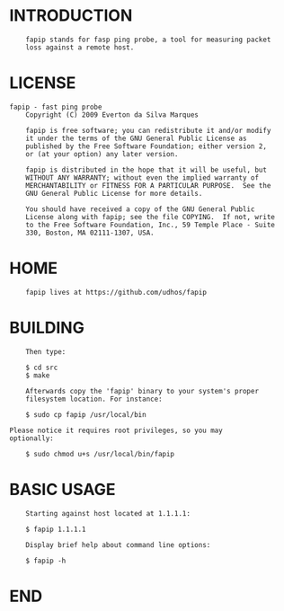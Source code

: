 INTRODUCTION
============

        fapip stands for fasp ping probe, a tool for measuring packet
        loss against a remote host.

LICENSE
=======

	fapip - fast ping probe
        Copyright (C) 2009 Everton da Silva Marques

        fapip is free software; you can redistribute it and/or modify
        it under the terms of the GNU General Public License as
        published by the Free Software Foundation; either version 2,
        or (at your option) any later version.

        fapip is distributed in the hope that it will be useful, but
        WITHOUT ANY WARRANTY; without even the implied warranty of
        MERCHANTABILITY or FITNESS FOR A PARTICULAR PURPOSE.  See the
        GNU General Public License for more details.

        You should have received a copy of the GNU General Public
        License along with fapip; see the file COPYING.  If not, write
        to the Free Software Foundation, Inc., 59 Temple Place - Suite
        330, Boston, MA 02111-1307, USA.

HOME
====

        fapip lives at https://github.com/udhos/fapip

BUILDING
========

        Then type:

        $ cd src
        $ make

        Afterwards copy the 'fapip' binary to your system's proper
        filesystem location. For instance:

        $ sudo cp fapip /usr/local/bin

	Please notice it requires root privileges, so you may
	optionally:

        $ sudo chmod u+s /usr/local/bin/fapip

BASIC USAGE
===========

        Starting against host located at 1.1.1.1:

        $ fapip 1.1.1.1

        Display brief help about command line options:

        $ fapip -h


END
===

